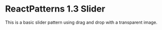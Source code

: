 # ReactPatterns 1.3 Slider

This is a basic slider pattern using drag and drop with a transparent image.
